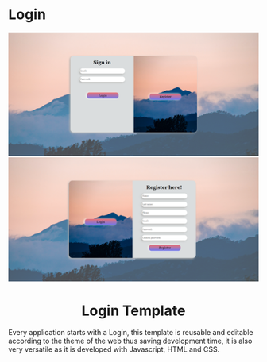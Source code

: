 # Login
<div align="center">
  
<img src="https://github.com/bqcount/Login/blob/main/pictureLogin.PNG"> 
<img src="https://github.com/bqcount/Login/blob/main/pictureRegister.PNG"> 

  
  <h1> Login Template </h1>
 
</div>

Every application starts with a Login, this template is reusable and editable according to the theme of the web thus saving development time, it is also very versatile as it is developed with Javascript, HTML and CSS.

